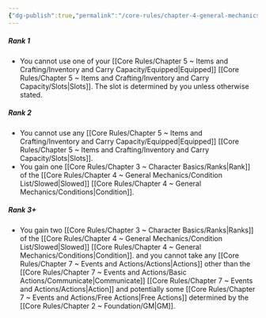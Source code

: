 ```yaml
---
{"dg-publish":true,"permalink":"/core-rules/chapter-4-general-mechanics/condition-list/restrained/"}
---
```


##### Rank 1
- You cannot use one of your [[Core Rules/Chapter 5 ~ Items and Crafting/Inventory and Carry Capacity/Equipped\|Equipped]] [[Core Rules/Chapter 5 ~ Items and Crafting/Inventory and Carry Capacity/Slots\|Slots]]. The slot is determined by you unless otherwise stated.
##### Rank 2
- You cannot use any [[Core Rules/Chapter 5 ~ Items and Crafting/Inventory and Carry Capacity/Equipped\|Equipped]] [[Core Rules/Chapter 5 ~ Items and Crafting/Inventory and Carry Capacity/Slots\|Slots]].
- You gain one [[Core Rules/Chapter 3 ~ Character Basics/Ranks\|Rank]] of the [[Core Rules/Chapter 4 ~ General Mechanics/Condition List/Slowed\|Slowed]] [[Core Rules/Chapter 4 ~ General Mechanics/Conditions\|Condition]].
##### Rank 3+
- You gain two [[Core Rules/Chapter 3 ~ Character Basics/Ranks\|Ranks]] of the [[Core Rules/Chapter 4 ~ General Mechanics/Condition List/Slowed\|Slowed]] [[Core Rules/Chapter 4 ~ General Mechanics/Conditions\|Condition]]. and you cannot take any [[Core Rules/Chapter 7 ~ Events and Actions/Actions\|Actions]] other than the [[Core Rules/Chapter 7 ~ Events and Actions/Basic Actions/Communicate\|Communicate]] [[Core Rules/Chapter 7 ~ Events and Actions/Actions\|Action]] and potentially some [[Core Rules/Chapter 7 ~ Events and Actions/Free Actions\|Free Actions]] determined by the [[Core Rules/Chapter 2 ~ Foundation/GM\|GM]].